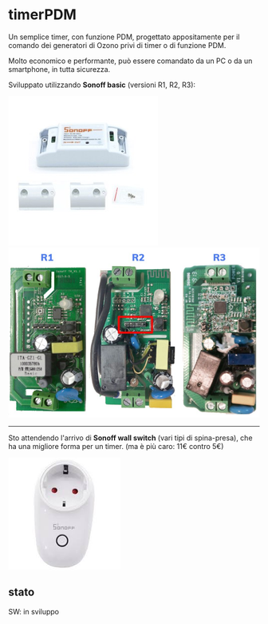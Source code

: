 
# timerPDM
Un semplice timer, con funzione PDM, progettato appositamente per il comando dei generatori di Ozono privi di timer o di funzione PDM.

Molto economico e perfor­mante, può essere comandato da un PC o da un smartphone, in tutta sicurezza. 

Sviluppato utilizzando **Sonoff basic** (versioni R1, R2, R3):

![](images/sonoff.jpg)![](images/sonoff-basic-compare.jpg)

------
Sto attendendo l'arrivo di **Sonoff wall switch** (vari tipi di spina-presa), che ha una migliore forma per un timer. (ma è più caro: 11€ contro 5€)

![](images/images.jfif)
 
## stato

SW: in sviluppo